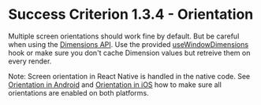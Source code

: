 # Success Criterion 1.3.4 - Orientation

Multiple screen orientations should work fine by default. But be careful when using the [Dimensions API](https://reactnative.dev/docs/dimensions). Use the provided [useWindowDimensions](https://reactnative.dev/docs/usewindowdimensions) hook or make sure you don't cache Dimension values but retreive them on every render.

Note: Screen orientation in React Native is handled in the native code.
See [Orientation in Android](./../Android/1.3.4.md) and [Orientation in iOS](./../iOS/1.3.4.md) how to make sure all orientations are enabled on both platforms.